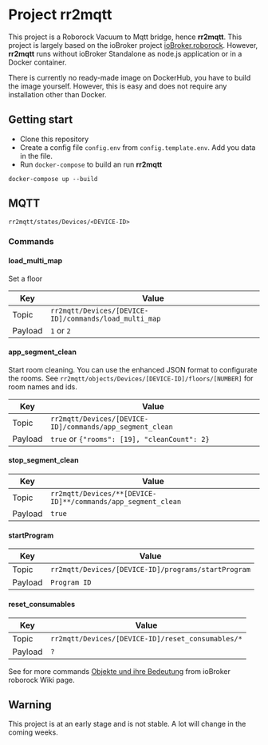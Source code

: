# Project rr2mqtt

This project is a Roborock Vacuum to Mqtt bridge, hence **rr2mqtt**. This project is largely based on the ioBroker project [ioBroker.roborock](https://github.com/copystring/ioBroker.roborock). However, **rr2mqtt** runs without ioBroker Standalone as node.js application or in a Docker container.

There is currently no ready-made image on DockerHub, you have to build the image yourself. However, this is easy and does not require any installation other than Docker.

## Getting start

- Clone this repository
- Create a config file `config.env` from `config.template.env`. Add you data in the file.
- Run `docker-compose` to build an run **rr2mqtt**

```shell
docker-compose up --build
```

## MQTT

```mqtt
rr2mqtt/states/Devices/<DEVICE-ID>
```

### Commands

#### load_multi_map

Set a floor

| Key     | Value                                                 |
| ------- | ----------------------------------------------------- |
| Topic   | `rr2mqtt/Devices/[DEVICE-ID]/commands/load_multi_map` |
| Payload | `1` or `2`                                            |

#### app_segment_clean

Start room cleaning. You can use the enhanced JSON format to configurate the rooms.
See `rr2mqtt/objects/Devices/[DEVICE-ID]/floors/[NUMBER]` for room names and ids.

| Key     | Value                                                    |
| ------- | -------------------------------------------------------- |
| Topic   | `rr2mqtt/Devices/[DEVICE-ID]/commands/app_segment_clean` |
| Payload | `true` or `{"rooms": [19], "cleanCount": 2}`             |

#### stop_segment_clean

| Key     | Value                                                        |
| ------- | ------------------------------------------------------------ |
| Topic   | `rr2mqtt/Devices/**[DEVICE-ID]**/commands/app_segment_clean` |
| Payload | `true`                                                       |

#### startProgram

| Key     | Value                                                        |
| ------- | ------------------------------------------------------------ |
| Topic   | `rr2mqtt/Devices/[DEVICE-ID]/programs/startProgram` |
| Payload | `Program ID` |

#### reset_consumables

| Key     | Value                                                        |
| ------- | ------------------------------------------------------------ |
| Topic   | `rr2mqtt/Devices/[DEVICE-ID]/reset_consumables/*` |
| Payload | `?` |

See for more commands [Objekte und ihre Bedeutung](https://github.com/copystring/ioBroker.roborock/wiki/Objekte-und-ihre-Bedeutung#commands) from ioBroker roborock Wiki page.

## Warning

This project is at an early stage and is not stable. A lot will change in the coming weeks.
